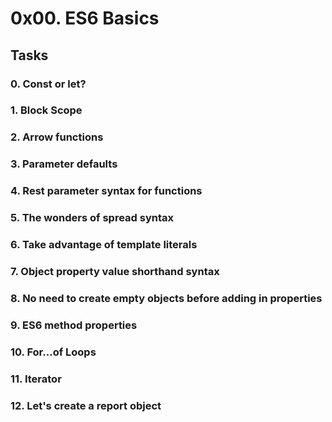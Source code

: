 # 0x00. ES6 Basics

## Tasks

### 0. Const or let?

### 1. Block Scope

### 2. Arrow functions

### 3. Parameter defaults

### 4. Rest parameter syntax for functions

### 5. The wonders of spread syntax

### 6. Take advantage of template literals

### 7. Object property value shorthand syntax

### 8. No need to create empty objects before adding in properties

### 9. ES6 method properties

### 10. For...of Loops

### 11. Iterator

### 12. Let's create a report object
